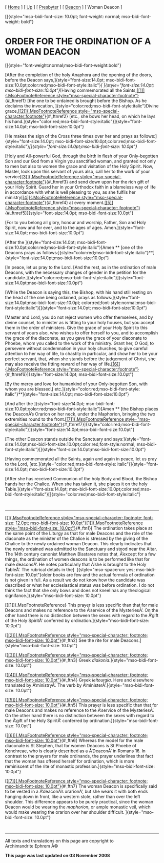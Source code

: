 \[ [Home](index.md) \] \[ [Up](ordinations.md) \]
\[ [Presbyter](presbyter.md) \] \[ [Deacon](deacon.md) \]
\[ Woman Deacon \]

[]{style="mso-bidi-font-size: 10.0pt; font-weight: normal; mso-bidi-font-weight: bold"}

ORDER FOR THE ORDINATION OF A WOMAN DEACON
==========================================

[]{style="font-weight:normal;mso-bidi-font-weight:bold"}

[After the completion of the holy Anaphora and the opening of the doors,
before the Deacon says,]{style="font-size:14.0pt;
mso-bidi-font-size:10.0pt;color:red;mso-bidi-font-style:italic"}*[
]{style="font-size:14.0pt;
mso-bidi-font-size:10.0pt"}*[Having commemorated all the
Saints,[[\[1\]]{.MsoFootnoteReference
style="mso-special-character:footnote"}](#_ftn1){#_ftnref1} [the one to
be ordained is brought before the Bishop. As he declaims the invocation,
]{style="color:red;mso-bidi-font-style:italic"}Divine
grace,[[\[2\]]{.MsoFootnoteReference
style="mso-special-character:footnote"}](#_ftn2){#_ftnref2} [etc., she
bows her head, on which he lays his
hand.]{style="color:red;mso-bidi-font-style:italic"}]{style="font-size:14.0pt;
mso-bidi-font-size:10.0pt"}

[He makes the sign of the Cross three times over her and prays as
follows:]{style="font-size:14.0pt;
mso-bidi-font-size:10.0pt;color:red;mso-bidi-font-style:italic"}*[]{style="font-size:14.0pt;mso-bidi-font-size:
10.0pt"}*

[Holy and All-powerful God, through the birth in flesh of your
Only-begotten Son and our God from a Virgin you sanctified woman, and
granted not only to men but also to women the grace and visitation of
the Holy Spirit. Now, Master, look upon this servant of yours also, call
her to the work of your service[[\[3\]]{.MsoFootnoteReference
style="mso-special-character:footnote"}](#_ftn3){#_ftnref3} and send
down upon her the rich gift of your Holy Spirit. Guard her in your
Orthodox faith in a blameless way of life in accordance with what is
well pleasing to you, as she fulfils her
ministry[[\[4\]]{.MsoFootnoteReference
style="mso-special-character:footnote"}](#_ftn4){#_ftnref4} at every
moment.[[\[5\]]{.MsoFootnoteReference style="mso-special-character:
footnote"}](#_ftn5){#_ftnref5}]{style="font-size:14.0pt;
mso-bidi-font-size:10.0pt"}

[For to you belong all glory, honour and worship, Father, Son and Holy
Spirit, now and for ever, and to the ages of ages.
Amen.]{style="font-size:14.0pt;
mso-bidi-font-size:10.0pt"}

[After the ]{style="font-size:14.0pt;
mso-bidi-font-size:10.0pt;color:red;mso-bidi-font-style:italic"}[Amen **
[one of the Deacons prays as
follows:]{style="color:red;mso-bidi-font-style:italic"}**]{style="font-size:14.0pt;mso-bidi-font-size:10.0pt"}

[In peace, let us pray to the Lord. [And the rest, as in the ordination
of male Deacons, with the necessary changes of gender in the petition
for the
candidate.]{style="color:red;mso-bidi-font-style:italic"}]{style="font-size:14.0pt;mso-bidi-font-size:10.0pt"}

[While the Deacon is saying this, the Bishop, with his hand still
resting on the head of the one being ordained, prays as
follows:]{style="font-size:14.0pt;mso-bidi-font-size:10.0pt;
color:red;font-style:normal;mso-bidi-font-style:italic"}[]{style="font-size:14.0pt;
mso-bidi-font-size:10.0pt"}

[Master and Lord, you do not reject women who offer themselves, and by
divine counsel, to minister as is fitting to your holy houses, but you
accept them in the order of ministers. Give the grace of your Holy
Spirit to this servant of yours also, who wishes to offer herself to
you, and to accomplish the grace of the diaconate, as you gave the grace
of your diaconate to Phoebe, whom you called to the work of the
ministry. Grant her, O God, to persevere without condemnation in your
holy churches, to give careful attention to her way of life, to chastity
in particular, and show her to be your perfect servant, that, when she
stands before the judgement of Christ, she may also receive the fitting
reward of her way of life.[[\[6\]]{.MsoFootnoteReference
style="mso-special-character:footnote"}](#_ftn6){#_ftnref6}]{style="font-size:14.0pt;
mso-bidi-font-size:10.0pt"}

[By the mercy and love for humankind of your Only-begotten Son, with
whom you are blessed,[ etc.]{style="color:red;mso-bidi-font-style:
italic"}**]{style="font-size:14.0pt;
mso-bidi-font-size:10.0pt"}

[And after the ]{style="font-size:14.0pt;
mso-bidi-font-size:10.0pt;color:red;mso-bidi-font-style:italic"}[Amen **
[the Bishop places the DeaconÂ’s Orarion on her neck, under the
Maphorion, bringing the two extremities round to the
front.[[\[7\]]{.MsoFootnoteReference
style="mso-special-character:footnote"}](#_ftn7){#_ftnref7}]{style="color:red;mso-bidi-font-style:italic"}]{style="font-size:14.0pt;mso-bidi-font-size:10.0pt"}

[The other Deacon stands outside the Sanctuary and
says:]{style="font-size:14.0pt;mso-bidi-font-size:10.0pt;color:red;font-style:normal;
mso-bidi-font-style:italic"}[]{style="font-size:14.0pt;mso-bidi-font-size:10.0pt"}

[Having commemorated all the Saints, again and again in peace, let us
pray to the Lord, [etc.]{style="color:red;mso-bidi-font-style:
italic"}]{style="font-size:14.0pt;
mso-bidi-font-size:10.0pt"}

[After she has received Communion of the holy Body and Blood, the Bishop
hands her the Chalice. When she has taken it, she places it on the holy
Table.]{style="font-size:14.0pt;
mso-bidi-font-size:10.0pt;color:red;mso-bidi-font-style:italic"}[]{style="color:red;mso-bidi-font-style:italic"}

<div style="mso-element:footnote-list">

 

------------------------------------------------------------------------

<div id="ftn1" style="mso-element:footnote">

[[\[]{.MsoFootnoteReference
style="mso-special-character: footnote; font-size: 12.0pt; mso-bidi-font-size: 10.0pt"}[1\]]{.MsoFootnoteReference
style="mso-bidi-font-size: 10.0pt"}](#_ftnref1){#_ftn1}[ The ordination
takes place at the same point of the Liturgy as that for male Deacons
and the role of the diaconate as the minister of the Chalice is stressed
by the giving of the Chalice to the newly ordained woman Deacon. This
clearly indicates that the newly ordained was admitted to the Sanctuary
and stood near the Altar. The 14th century canonist Matthew Blastares
notes that, Â’except for a few things, the ordination of women deacons
is to be performed like that for male deaconsÂ’. He notes particularly
that Â‘she is brought to the Holy TableÂ’. The rubrical details in the[ 
]{style="mso-spacerun: yes; mso-bidi-font-size: 10.0pt"}older books are
few and the actual formula of ordination is not given in full. As a
result we do not know how the candidate was described or what her
ecclesiastical status was before ordination. I do not think the fact
that she only bows and does not kneel has any theological
signifance.]{style="mso-bidi-font-size: 10.0pt"}

[[\[1\]]{.MsoFootnoteReference} This prayer is less specific than that
for male Deacons and makes no reference to the Â‘service of the
MysteriesÂ’. On the other hand there is no distinction between the sexes
with regard to the Â‘gift of the Holy SpiritÂ’ conferred by
ordination.]{style="mso-bidi-font-size: 10.0pt"}

</div>

<div id="ftn2" style="mso-element:footnote">

[[[\[2\]]{.MsoFootnoteReference
style="mso-special-character: footnote; mso-bidi-font-size: 10.0pt"}](#_ftnref2){#_ftn2}
See the rite for male Deacons.]{style="mso-bidi-font-size: 10.0pt"}

</div>

<div id="ftn3" style="mso-element:footnote">

[[[\[3\]]{.MsoFootnoteReference
style="mso-special-character: footnote; mso-bidi-font-size: 10.0pt"}](#_ftnref3){#_ftn3}
Greek *diakonia*.]{style="mso-bidi-font-size: 10.0pt"}

</div>

<div id="ftn4" style="mso-element:footnote">

[[[\[4\]]{.MsoFootnoteReference
style="mso-special-character: footnote; mso-bidi-font-size: 10.0pt"}](#_ftnref4){#_ftn4}
Greek *leitourgia*. Here and elsewhere translated by Â‘ministryÂ’. The
verb by Â‘ministerÂ’.]{style="mso-bidi-font-size: 10.0pt"}

</div>

<div id="ftn5" style="mso-element:footnote">

[[[\[5\]]{.MsoFootnoteReference
style="mso-special-character: footnote; mso-bidi-font-size: 10.0pt"}](#_ftnref5){#_ftn5}
This prayer is less specific than that for male Deacons and makes no
reference to the Â‘service of the MysteriesÂ’. On the other hand there
is no distinction between the sexes with regard to the Â‘gift of the
Holy SpiritÂ’ conferred by
ordination.]{style="mso-bidi-font-size: 10.0pt"}

</div>

<div id="ftn6" style="mso-element:footnote">

[[[\[6\]]{.MsoFootnoteReference
style="mso-special-character: footnote; mso-bidi-font-size: 10.0pt"}](#_ftnref6){#_ftn6}
Whereas the model for the male diaconate is St Stephen, that for women
Deacons is St Phoebe of Kenchreae, who is clearly described as a
Â‘DeaconÂ’ in Romans 16. In contrast to the prayers for male ordinands,
the prayer underlines that fact that the woman has offered herself for
ordination, which is more reminiscent of the rite of monastic
profession.]{style="mso-bidi-font-size: 10.0pt"}

</div>

<div id="ftn7" style="mso-element:footnote">

[[[\[7\]]{.MsoFootnoteReference
style="mso-special-character: footnote; mso-bidi-font-size: 10.0pt"}](#_ftnref7){#_ftn7}
The woman Deacon is specifically said to be vested in a Â‘deaconÂ’s
orarionÂ’, but she wears it with both ends hanging down in front, like a
western stole, rather than over the left shoulder. This difference
appears to be purely practical, since the woman Deacon would be wearing
the *maphorion*, or ample monastic veil, which would make wearing the
orarion over her shoulder difficult.
]{style="mso-bidi-font-size: 10.0pt"}

</div>

</div>

 

------------------------------------------------------------------------

All texts and translations on this page are copyright to\
Archimandrite Ephrem Â©

**This page was last updated on 03 November 2008**
